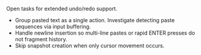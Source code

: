 Open tasks for extended undo/redo support.

- Group pasted text as a single action. Investigate detecting paste sequences via input buffering.
- Handle newline insertion so multi-line pastes or rapid ENTER presses do not fragment history.
- Skip snapshot creation when only cursor movement occurs.
